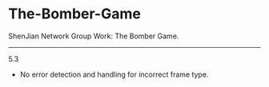 # The-Bomber-Game
ShenJian Network Group Work: The Bomber Game.



----------

5.3

- No error detection and handling for incorrect frame type.